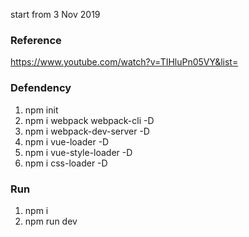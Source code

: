 start from 3 Nov 2019

### Reference
https://www.youtube.com/watch?v=TIHluPn05VY&list=

### Defendency
1. npm init
2. npm i webpack webpack-cli -D
3. npm i webpack-dev-server -D
4. npm i vue-loader -D
5. npm i vue-style-loader -D
6. npm i css-loader -D

### Run
1. npm i
2. npm run dev